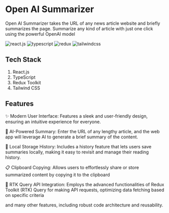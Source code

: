 
# Open AI Summarizer

Open AI Summarizer takes the URL of any news article website and briefly summarizes the page. Summarize any kind of article with just one click using the powerful OpenAI model


  <div>
    <img src="https://img.shields.io/badge/-React_JS-black?style=for-the-badge&logoColor=white&logo=react&color=61DAFB" alt="react.js" />
    <img src="https://img.shields.io/badge/-TypeScript-black?style=for-the-badge&logoColor=white&logo=typescript&color=3178C6" alt="typescript" />
    <img src="https://img.shields.io/badge/-Redux-black?style=for-the-badge&logoColor=white&logo=redux&color=764ABC" alt="redux" />
    <img src="https://img.shields.io/badge/-Tailwind_CSS-black?style=for-the-badge&logoColor=white&logo=tailwindcss&color=06B6D4" alt="tailwindcss" />
  </div>

  

## Tech Stack

1. React.js 
2. TypeScript
3. Redux Toolkit
4. Tailwind CSS

## Features

✨ Modern User Interface: Features a sleek and user-friendly design, ensuring an intuitive experience for everyone.

📰 AI-Powered Summary: Enter the URL of any lengthy article, and the web app will leverage AI to generate a brief summary of the content.

💾 Local Storage History: Includes a history feature that lets users save summaries locally, making it easy to revisit and manage their reading history.

📋  Clipboard Copying: Allows users to effortlessly share or store summarized content by copying it to the clipboard

🚀  RTK Query API Integration: Employs the advanced functionalities of Redux Toolkit (RTK) Query for making API requests, optimizing data fetching based on specific criteria

and many other features, including robust code architecture and reusability.

